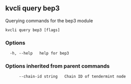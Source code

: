 <!--
title: bep3
order: 0
-->
## kvcli query bep3

Querying commands for the bep3 module

```
kvcli query bep3 [flags]
```

### Options

```
  -h, --help   help for bep3
```

### Options inherited from parent commands

```
      --chain-id string   Chain ID of tendermint node
```

